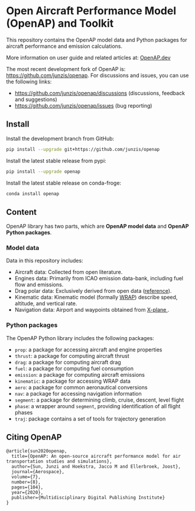 # Open Aircraft Performance Model (OpenAP) and Toolkit

This repository contains the OpenAP model data and Python packages for aircraft performance and emission calculations.

More information on user guide and related articles at: [OpenAP.dev](https://openap.dev/)

The most recent development fork of OpenAP is: https://github.com/junzis/openap. For discussions and issues, you can use the following links:

 - https://github.com/junzis/openap/discussions (discussions, feedback and suggestions)
 - https://github.com/junzis/openap/issues (bug reporting)


## Install


Install the development branch from GitHub:

```sh
pip install --upgrade git+https://github.com/junzis/openap
```

Install the latest stable release from pypi:

```sh
pip install --upgrade openap
```

Install the latest stable release on conda-froge:

```sh
conda install openap
```

## Content

OpenAP library has two parts, which are __OpenAP model data__ and __OpenAP Python packages__.


### Model data

Data in this repository includes:

  - Aircraft data: Collected from open literature.
  - Engines data: Primarily from ICAO emission data-bank, including fuel flow and emissions.
  - Drag polar data: Exclusively derived from open data ([reference](https://junzis.com/files/openap_dragpolar.pdf)).
  - Kinematic data: Kinematic model (formally [WRAP](https://github.com/junzis/wrap)) describe speed, altitude, and vertical rate.
  - Navigation data: Airport and waypoints obtained from [X-plane ](https://developer.x-plane.com/docs/data-development-documentation/).


### Python packages

The OpenAP Python library includes the following packages:

  - `prop`: a package for accessing aircraft and engine properties
  - `thrust`: a package for computing aircraft thrust
  - `drag`: a package for computing aircraft drag
  - `fuel`: a package for computing fuel consumption
  - `emission`: a package for computing aircraft emissions
  - `kinematic`: a package for accessing WRAP data
  - `aero`: a package for common aeronautical conversions
  - `nav`: a package for accessing navigation information
  - `segment`: a package for determining climb, cruise, descent, level flight
  - `phase`: a wrapper around `segment`, providing identification of all flight phases
  - `traj`: package contains a set of tools for trajectory generation



## Citing OpenAP

```
@article{sun2020openap,
  title={OpenAP: An open-source aircraft performance model for air transportation studies and simulations},
  author={Sun, Junzi and Hoekstra, Jacco M and Ellerbroek, Joost},
  journal={Aerospace},
  volume={7},
  number={8},
  pages={104},
  year={2020},
  publisher={Multidisciplinary Digital Publishing Institute}
}
```
